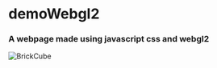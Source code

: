 # demoWebgl2

### A webpage made using javascript css and webgl2

![BrickCube](https://user-images.githubusercontent.com/47611597/147359927-8587e9bf-3663-4dd4-b100-ba030a4ba842.gif)

